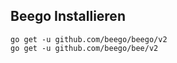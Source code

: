 ## Beego Installieren

```
go get -u github.com/beego/beego/v2
go get -u github.com/beego/bee/v2

```